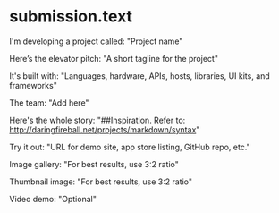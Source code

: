# submission.text

I'm developing a project called: "Project name"

Here’s the elevator pitch: "A short tagline for the project"

It's built with: "Languages, hardware, APIs, hosts, libraries, UI kits, and frameworks"

The team: "Add here"

Here's the whole story: "##Inspiration. Refer to: http://daringfireball.net/projects/markdown/syntax"

Try it out: "URL for demo site, app store listing, GitHub repo, etc."

Image gallery: "For best results, use 3:2 ratio"

Thumbnail image: "For best results, use 3:2 ratio"

Video demo: "Optional"






